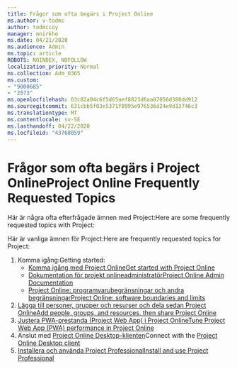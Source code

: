 ```yaml
---
title: Frågor som ofta begärs i Project Online
ms.author: v-todmc
author: todmccoy
manager: mnirkhe
ms.date: 04/21/2020
ms.audience: Admin
ms.topic: article
ROBOTS: NOINDEX, NOFOLLOW
localization_priority: Normal
ms.collection: Adm_O365
ms.custom:
- "9000685"
- "2573"
ms.openlocfilehash: 03c82a04c6f5d65aef8823d6aa87056d380dd912
ms.sourcegitcommit: 631cbb5f03e5371f0995e976536d24e9d13746c3
ms.translationtype: MT
ms.contentlocale: sv-SE
ms.lasthandoff: 04/22/2020
ms.locfileid: "43768059"
---
```

# <a name="project-online-frequently-requested-topics"></a><span data-ttu-id="e63a4-102">Frågor som ofta begärs i Project Online</span><span class="sxs-lookup"><span data-stu-id="e63a4-102">Project Online Frequently Requested Topics</span></span>

<span data-ttu-id="e63a4-103">Här är några ofta efterfrågade ämnen med Project:</span><span class="sxs-lookup"><span data-stu-id="e63a4-103">Here are some frequently requested topics with Project:</span></span>

<span data-ttu-id="e63a4-104">Här är vanliga ämnen för Project:</span><span class="sxs-lookup"><span data-stu-id="e63a4-104">Here are frequently requested topics for Project:</span></span>
1.  <span data-ttu-id="e63a4-105">Komma igång:</span><span class="sxs-lookup"><span data-stu-id="e63a4-105">Getting started:</span></span> 
    -   [<span data-ttu-id="e63a4-106">Komma igång med Project Online</span><span class="sxs-lookup"><span data-stu-id="e63a4-106">Get started with Project Online</span></span>](https://docs.microsoft.comProjectOnline/get-started-with-project-online) 
    -   [<span data-ttu-id="e63a4-107">Dokumentation för projekt onlineadministratör</span><span class="sxs-lookup"><span data-stu-id="e63a4-107">Project Online Admin Documentation</span></span>](https://docs.microsoft.com/projectonline/project-online) 
    -   [<span data-ttu-id="e63a4-108">Project Online: programvarubegränsningar och andra begränsningar</span><span class="sxs-lookup"><span data-stu-id="e63a4-108">Project Online: software boundaries and limits</span></span>](https://docs.microsoft.com/ProjectOnline/project-online-software-boundaries-and-limits) 
2.  [<span data-ttu-id="e63a4-109">Lägga till personer, grupper och resurser och dela sedan Project Online</span><span class="sxs-lookup"><span data-stu-id="e63a4-109">Add people, groups, and resources, then share Project Online</span></span>](https://docs.microsoft.com/projectonline/step-2-add-people-to-project-online) 
3.  [<span data-ttu-id="e63a4-110">Justera PWA-prestanda (Project Web App) i Project Online</span><span class="sxs-lookup"><span data-stu-id="e63a4-110">Tune Project Web App (PWA) performance in Project Online</span></span>](https://docs.microsoft.com/projectonline/tune-project-online-performance)
4.  <span data-ttu-id="e63a4-111">Anslut med [Project Online Desktop-klienten](https://docs.microsoft.com/projectonline/connect-to-project-online-with-the-project-online-desktop-client)</span><span class="sxs-lookup"><span data-stu-id="e63a4-111">Connect with the [Project Online Desktop client](https://docs.microsoft.com/projectonline/connect-to-project-online-with-the-project-online-desktop-client)</span></span> 
5.  [<span data-ttu-id="e63a4-112">Installera och använda Project Professional</span><span class="sxs-lookup"><span data-stu-id="e63a4-112">Install and use Project Professional</span></span>](https://support.office.com/article/install-project-7059249b-d9fe-4d61-ab96-5c5bf435f281) 
